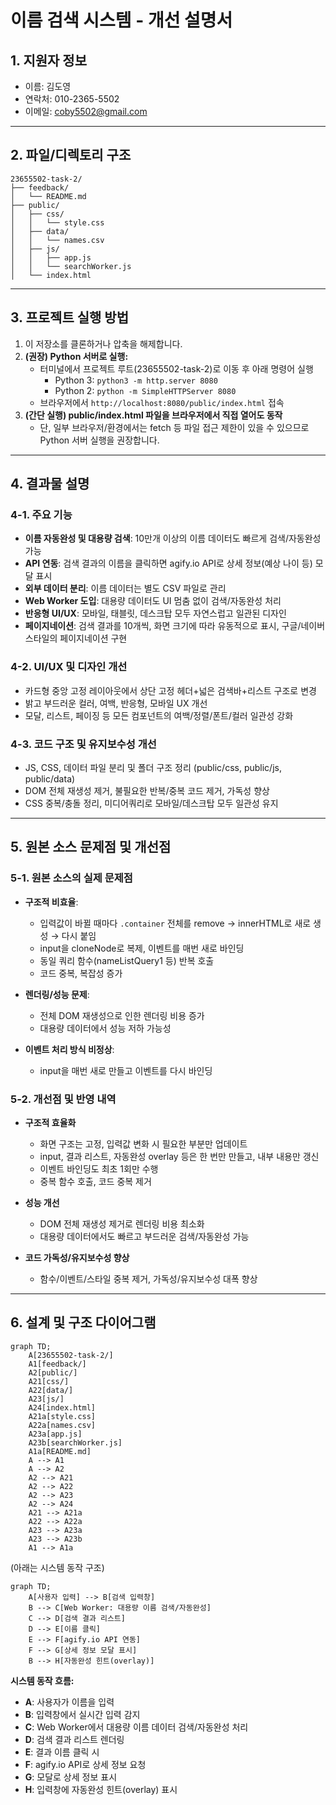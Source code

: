 # 이름 검색 시스템 - 개선 설명서

## 1. 지원자 정보
- 이름: 김도영
- 연락처: 010-2365-5502
- 이메일: coby5502@gmail.com

---

## 2. 파일/디렉토리 구조

```
23655502-task-2/
├── feedback/
│   └── README.md
├── public/
│   ├── css/
│   │   └── style.css
│   ├── data/
│   │   └── names.csv
│   ├── js/
│   │   ├── app.js
│   │   └── searchWorker.js
│   └── index.html
```

---

## 3. 프로젝트 실행 방법

1. 이 저장소를 클론하거나 압축을 해제합니다.
2. **(권장) Python 서버로 실행:**
   - 터미널에서 프로젝트 루트(23655502-task-2)로 이동 후 아래 명령어 실행
     - Python 3: `python3 -m http.server 8080`
     - Python 2: `python -m SimpleHTTPServer 8080`
   - 브라우저에서 `http://localhost:8080/public/index.html` 접속
3. **(간단 실행) public/index.html 파일을 브라우저에서 직접 열어도 동작**
   - 단, 일부 브라우저/환경에서는 fetch 등 파일 접근 제한이 있을 수 있으므로 Python 서버 실행을 권장합니다.

---

## 4. 결과물 설명
### 4-1. 주요 기능
- **이름 자동완성 및 대용량 검색**: 10만개 이상의 이름 데이터도 빠르게 검색/자동완성 가능
- **API 연동**: 검색 결과의 이름을 클릭하면 agify.io API로 상세 정보(예상 나이 등) 모달 표시
- **외부 데이터 분리**: 이름 데이터는 별도 CSV 파일로 관리
- **Web Worker 도입**: 대용량 데이터도 UI 멈춤 없이 검색/자동완성 처리
- **반응형 UI/UX**: 모바일, 태블릿, 데스크탑 모두 자연스럽고 일관된 디자인
- **페이지네이션**: 검색 결과를 10개씩, 화면 크기에 따라 유동적으로 표시, 구글/네이버 스타일의 페이지네이션 구현

### 4-2. UI/UX 및 디자인 개선
- 카드형 중앙 고정 레이아웃에서 상단 고정 헤더+넓은 검색바+리스트 구조로 변경
- 밝고 부드러운 컬러, 여백, 반응형, 모바일 UX 개선
- 모달, 리스트, 페이징 등 모든 컴포넌트의 여백/정렬/폰트/컬러 일관성 강화

### 4-3. 코드 구조 및 유지보수성 개선
- JS, CSS, 데이터 파일 분리 및 폴더 구조 정리 (public/css, public/js, public/data)
- DOM 전체 재생성 제거, 불필요한 반복/중복 코드 제거, 가독성 향상
- CSS 중복/충돌 정리, 미디어쿼리로 모바일/데스크탑 모두 일관성 유지

---

## 5. 원본 소스 문제점 및 개선점

### 5-1. 원본 소스의 실제 문제점
- **구조적 비효율**:
  - 입력값이 바뀔 때마다 `.container` 전체를 remove → innerHTML로 새로 생성 → 다시 붙임
  - input을 cloneNode로 복제, 이벤트를 매번 새로 바인딩
  - 동일 쿼리 함수(nameListQuery1 등) 반복 호출
  - 코드 중복, 복잡성 증가

- **렌더링/성능 문제**:
  - 전체 DOM 재생성으로 인한 렌더링 비용 증가
  - 대용량 데이터에서 성능 저하 가능성

- **이벤트 처리 방식 비정상**:
  - input을 매번 새로 만들고 이벤트를 다시 바인딩

### 5-2. 개선점 및 반영 내역
- **구조적 효율화**
  - 화면 구조는 고정, 입력값 변화 시 필요한 부분만 업데이트
  - input, 결과 리스트, 자동완성 overlay 등은 한 번만 만들고, 내부 내용만 갱신
  - 이벤트 바인딩도 최초 1회만 수행
  - 중복 함수 호출, 코드 중복 제거

- **성능 개선**
  - DOM 전체 재생성 제거로 렌더링 비용 최소화
  - 대용량 데이터에서도 빠르고 부드러운 검색/자동완성 가능

- **코드 가독성/유지보수성 향상**
  - 함수/이벤트/스타일 중복 제거, 가독성/유지보수성 대폭 향상

---

## 6. 설계 및 구조 다이어그램

```mermaid
graph TD;
    A[23655502-task-2/]
    A1[feedback/]
    A2[public/]
    A21[css/]
    A22[data/]
    A23[js/]
    A24[index.html]
    A21a[style.css]
    A22a[names.csv]
    A23a[app.js]
    A23b[searchWorker.js]
    A1a[README.md]
    A --> A1
    A --> A2
    A2 --> A21
    A2 --> A22
    A2 --> A23
    A2 --> A24
    A21 --> A21a
    A22 --> A22a
    A23 --> A23a
    A23 --> A23b
    A1 --> A1a
```

(아래는 시스템 동작 구조)

```mermaid
graph TD;
    A[사용자 입력] --> B[검색 입력창]
    B --> C[Web Worker: 대용량 이름 검색/자동완성]
    C --> D[검색 결과 리스트]
    D --> E[이름 클릭]
    E --> F[agify.io API 연동]
    F --> G[상세 정보 모달 표시]
    B --> H[자동완성 힌트(overlay)]
```

**시스템 동작 흐름:**
- **A**: 사용자가 이름을 입력
- **B**: 입력창에서 실시간 입력 감지
- **C**: Web Worker에서 대용량 이름 데이터 검색/자동완성 처리
- **D**: 검색 결과 리스트 렌더링
- **E**: 결과 이름 클릭 시
- **F**: agify.io API로 상세 정보 요청
- **G**: 모달로 상세 정보 표시
- **H**: 입력창에 자동완성 힌트(overlay) 표시